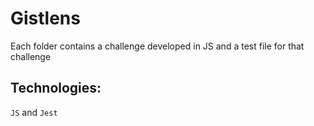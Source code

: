 # Gistlens

Each folder contains a challenge developed in JS and a test file for that challenge

## Technologies:
`JS` and `Jest`

